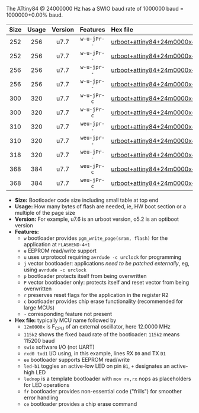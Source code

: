 The ATtiny84 @ 24000000 Hz has a SWIO baud rate of 1000000 baud = 1000000+0.00% baud.

|Size|Usage|Version|Features|Hex file|
|:-:|:-:|:-:|:-:|:--|
|252|256|u7.7|`w-u-jPr--`|[urboot+attiny84+24m0000x+1000k0_swio_rxa3_txa2_led+a4.hex](https://raw.githubusercontent.com/stefanrueger/urboot.hex/main/mcus/attiny84/external_oscillator/fcpu+24m0000_Hz/br+1000k0_bps/urboot+attiny84+24m0000x+1000k0_swio_rxa3_txa2_led+a4.hex)|
|252|256|u7.7|`w-u-jPr--`|[urboot+attiny84+24m0000x+1000k0_swio_rxa3_txa2_lednop.hex](https://raw.githubusercontent.com/stefanrueger/urboot.hex/main/mcus/attiny84/external_oscillator/fcpu+24m0000_Hz/br+1000k0_bps/urboot+attiny84+24m0000x+1000k0_swio_rxa3_txa2_lednop.hex)|
|256|256|u7.7|`w-u-jpr--`|[urboot+attiny84+24m0000x+1000k0_swio_rxa3_txa2_led+a4_fr.hex](https://raw.githubusercontent.com/stefanrueger/urboot.hex/main/mcus/attiny84/external_oscillator/fcpu+24m0000_Hz/br+1000k0_bps/urboot+attiny84+24m0000x+1000k0_swio_rxa3_txa2_led+a4_fr.hex)|
|256|256|u7.7|`w-u-jpr--`|[urboot+attiny84+24m0000x+1000k0_swio_rxa3_txa2_lednop_fr.hex](https://raw.githubusercontent.com/stefanrueger/urboot.hex/main/mcus/attiny84/external_oscillator/fcpu+24m0000_Hz/br+1000k0_bps/urboot+attiny84+24m0000x+1000k0_swio_rxa3_txa2_lednop_fr.hex)|
|300|320|u7.7|`w-u-jPr-c`|[urboot+attiny84+24m0000x+1000k0_swio_rxa3_txa2_led+a4_fr_ce.hex](https://raw.githubusercontent.com/stefanrueger/urboot.hex/main/mcus/attiny84/external_oscillator/fcpu+24m0000_Hz/br+1000k0_bps/urboot+attiny84+24m0000x+1000k0_swio_rxa3_txa2_led+a4_fr_ce.hex)|
|300|320|u7.7|`w-u-jPr-c`|[urboot+attiny84+24m0000x+1000k0_swio_rxa3_txa2_lednop_fr_ce.hex](https://raw.githubusercontent.com/stefanrueger/urboot.hex/main/mcus/attiny84/external_oscillator/fcpu+24m0000_Hz/br+1000k0_bps/urboot+attiny84+24m0000x+1000k0_swio_rxa3_txa2_lednop_fr_ce.hex)|
|310|320|u7.7|`weu-jpr--`|[urboot+attiny84+24m0000x+1000k0_swio_rxa3_txa2_ee_led+a4.hex](https://raw.githubusercontent.com/stefanrueger/urboot.hex/main/mcus/attiny84/external_oscillator/fcpu+24m0000_Hz/br+1000k0_bps/urboot+attiny84+24m0000x+1000k0_swio_rxa3_txa2_ee_led+a4.hex)|
|310|320|u7.7|`weu-jpr--`|[urboot+attiny84+24m0000x+1000k0_swio_rxa3_txa2_ee_lednop.hex](https://raw.githubusercontent.com/stefanrueger/urboot.hex/main/mcus/attiny84/external_oscillator/fcpu+24m0000_Hz/br+1000k0_bps/urboot+attiny84+24m0000x+1000k0_swio_rxa3_txa2_ee_lednop.hex)|
|318|320|u7.7|`weu-jPr--`|[urboot+attiny84+24m0000x+1000k0_swio_rxa3_txa2_ee.hex](https://raw.githubusercontent.com/stefanrueger/urboot.hex/main/mcus/attiny84/external_oscillator/fcpu+24m0000_Hz/br+1000k0_bps/urboot+attiny84+24m0000x+1000k0_swio_rxa3_txa2_ee.hex)|
|368|384|u7.7|`weu-jPr-c`|[urboot+attiny84+24m0000x+1000k0_swio_rxa3_txa2_ee_led+a4_fr_ce.hex](https://raw.githubusercontent.com/stefanrueger/urboot.hex/main/mcus/attiny84/external_oscillator/fcpu+24m0000_Hz/br+1000k0_bps/urboot+attiny84+24m0000x+1000k0_swio_rxa3_txa2_ee_led+a4_fr_ce.hex)|
|368|384|u7.7|`weu-jPr-c`|[urboot+attiny84+24m0000x+1000k0_swio_rxa3_txa2_ee_lednop_fr_ce.hex](https://raw.githubusercontent.com/stefanrueger/urboot.hex/main/mcus/attiny84/external_oscillator/fcpu+24m0000_Hz/br+1000k0_bps/urboot+attiny84+24m0000x+1000k0_swio_rxa3_txa2_ee_lednop_fr_ce.hex)|

- **Size:** Bootloader code size including small table at top end
- **Usage:** How many bytes of flash are needed, ie, HW boot section or a multiple of the page size
- **Version:** For example, u7.6 is an urboot version, o5.2 is an optiboot version
- **Features:**
  + `w` bootloader provides `pgm_write_page(sram, flash)` for the application at `FLASHEND-4+1`
  + `e` EEPROM read/write support
  + `u` uses urprotocol requiring `avrdude -c urclock` for programming
  + `j` vector bootloader: applications *need to be patched externally*, eg, using `avrdude -c urclock`
  + `p` bootloader protects itself from being overwritten
  + `P` vector bootloader only: protects itself and reset vector from being overwritten
  + `r` preserves reset flags for the application in the register R2
  + `c` bootloader provides chip erase functionality (recommended for large MCUs)
  + `-` corresponding feature not present
- **Hex file:** typically MCU name followed by
  + `12m0000x` is F<sub>CPU</sub> of an external oscillator, here 12.0000 MHz
  + `115k2` shows the fixed baud rate of the bootloader: `115k2` means 115200 baud
  + `swio` software I/O (not UART)
  + `rxd0 txd1` I/O using, in this example, lines RX `D0` and TX `D1`
  + `ee` bootloader supports EEPROM read/write
  + `led-b1` toggles an active-low LED on pin `B1`, `+` designates an active-high LED
  + `lednop` is a template bootloader with `mov rx,rx` nops as placeholders for LED operations
  + `fr` bootloader provides non-essential code ("frills") for smoother error handling
  + `ce` bootloader provides a chip erase command
